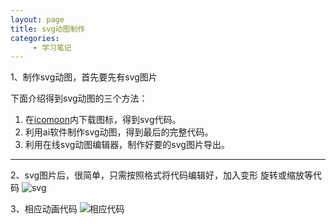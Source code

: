 ```yaml
---
layout: page
title: svg动图制作
categories:
     - 学习笔记
---
```



1、制作svg动图，首先要先有svg图片

下面介绍得到svg动图的三个方法：
1. 在[icomoon](https://icomoon.io/)内下载图标，得到svg代码。
1. 利用ai软件制作svg动图，得到最后的完整代码。
1. 利用在线svg动图编辑器，制作好要的svg图片导出。
***
2、svg图片后，很简单，只需按照格式将代码编辑好，加入变形 旋转或缩放等代码
![svg](https://gitee.com/hukaif/hukaif/raw/gh-pages/assets/images/svg.png)

3、相应动画代码
![相应代码](https://gitee.com/hukaif/hukaif/raw/gh-pages/assets/images/code.png)

